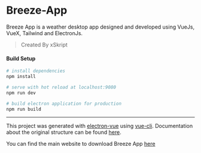 # Breeze-App

Breeze App is a weather desktop app designed and developed using VueJs, VueX, Tailwind and ElectronJs. 
> Created By xSkript

#### Build Setup

```bash
# install dependencies
npm install

# serve with hot reload at localhost:9080
npm run dev

# build electron application for production
npm run build


```

---

This project was generated with [electron-vue](https://github.com/SimulatedGREG/electron-vue) using [vue-cli](https://github.com/vuejs/vue-cli). Documentation about the original structure can be found [here](https://simulatedgreg.gitbooks.io/electron-vue/content/index.html).

You can find the main website to download Breeze App [here](https://xskript.com/downloads/breezeapp)
